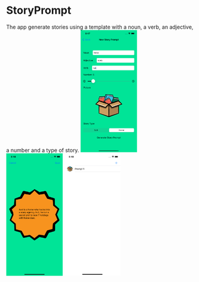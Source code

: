 # StoryPrompt
The app generate stories using a template with a noun, a verb, an adjective, a number and a type of story.
<img src="https://github.com/JCMendieta/StoryPrompt/blob/main/Images/Pantalla creacion storyPrompt.png?raw=true" width="30%"></img>
<img src="https://github.com/JCMendieta/StoryPrompt/blob/main/Images/Pantalla storyPrompt.png?raw=true" width="30%"></img>
<img src="https://github.com/JCMendieta/StoryPrompt/blob/main/Images/pantallaInicio.png?raw=true" width="30%"></img>

